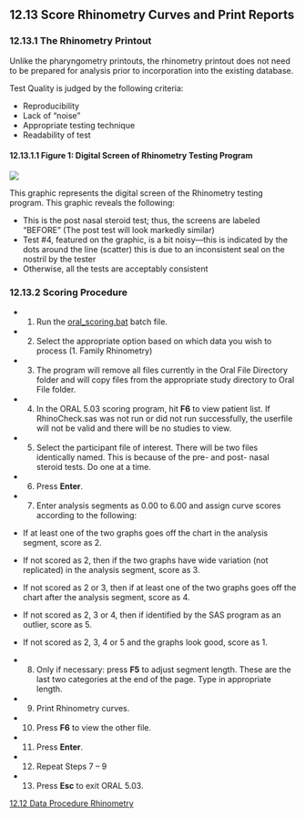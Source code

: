 ## 12.13 Score Rhinometry Curves and Print Reports

### 12.13.1 The Rhinometry Printout

Unlike the pharyngometry printouts, the rhinometry printout does not need to be prepared for analysis prior to incorporation into the existing database.

Test Quality is judged by the following criteria:

* Reproducibility
* Lack of “noise”
* Appropriate testing technique
* Readability of test

#### 12.13.1.1 Figure 1: Digital Screen of Rhinometry Testing Program

<div class="center">
  <img src=":images_path:/12.13 Score Rhinometry.png">
</div>

This graphic represents the digital screen of the Rhinometry testing program.  This graphic reveals the following:

* This is the post nasal steroid test; thus, the screens are labeled “BEFORE” (The post test will look markedly similar)
* Test #4, featured on the graphic, is a bit noisy—this is indicated by the dots around the line (scatter) this is due to an inconsistent seal on the nostril by the tester
* Otherwise, all the tests are acceptably consistent

### 12.13.2 Scoring Procedure

* 1. Run the <u>oral_scoring.bat</u> batch file.
* 2. Select the appropriate option based on which data you wish to process (1. Family Rhinometry)
* 3. The program will remove all files currently in the Oral File Directory folder and will copy files from the appropriate study directory to Oral File folder.
* 4. In the ORAL 5.03 scoring program, hit **F6** to view patient list.  If RhinoCheck.sas was not run or did not run successfully, the userfile will not be valid and there will be no studies to view.
* 5. Select the participant file of interest.  There will be two files identically named.  This is because of the pre- and post- nasal steroid tests. Do one at a time.
* 6. Press **Enter**.
* 7. Enter analysis segments as 0.00 to 6.00 and assign curve scores according to the following:

 * If at least one of the two graphs goes off the chart in the analysis segment, score as 2.
 * If not scored as 2, then if the two graphs have wide variation (not replicated) in the analysis segment, score as 3.
 * If not scored as 2 or 3, then if at least one of the two graphs goes off the chart after the analysis segment, score as 4.
 * If not scored as 2, 3 or 4, then if identified by the SAS program as an outlier, score as 5.
 * If not scored as 2, 3, 4 or 5 and the graphs look good, score as 1.

* 8. Only if necessary: press **F5** to adjust segment length.  These are the last two categories at the end of the page. Type in appropriate length.
* 9. Print Rhinometry curves.
* 10. Press **F6** to view the other file.
* 11. Press **Enter**.
* 12. Repeat Steps 7 – 9
* 13. Press **Esc** to exit ORAL 5.03.


<div class="center">
<div class="btn-group">
  <a href=":pages_path:/manuals/rhinometry/12-12-data-procedure.md" class="btn btn-default">
    <span class="glyphicon glyphicon-chevron-left"></span>
    12.12 Data Procedure
  </a>

  <a href=":pages_path:/manuals/rhinometry" class="btn btn-default">
    <span class="glyphicon glyphicon-chevron-up"></span>
    Rhinometry
  </a>
</div>
</div>
